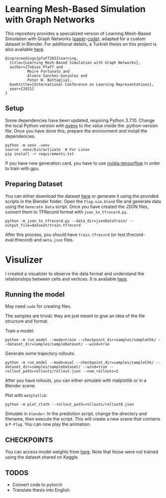 # Learning Mesh-Based Simulation with Graph Networks

This repository provides a specialized version of Learning Mesh-Based Simulation with Graph Networks ([paper](https://arxiv.org/abs/2010.03409)-[code](https://github.com/google-deepmind/deepmind-research/tree/master/meshgraphnets)), adapted for a custom dataset in Blender. For additional details, a Turkish thesis on this project is also available [here](https://drive.google.com/file/d/1qjSybZ8LOF4OpcJJqkxDv0ttmlxmKuch/view?usp=sharing).

    @inproceedings{pfaff2021learning,
      title={Learning Mesh-Based Simulation with Graph Networks},
      author={Tobias Pfaff and
              Meire Fortunato and
              Alvaro Sanchez-Gonzalez and
              Peter W. Battaglia},
      booktitle={International Conference on Learning Representations},
      year={2021}
    }

## Setup

Some dependencies have been updated, requiring Python 3.7.10. Change the local Python version with [pyenv](https://github.com/pyenv/pyenv) to the value inside the .python-version file. Once you have done this, prepare the environment and install the dependencies.

```
python -m venv .venv
source .venv/bin/activate  # For Linux
pip install -r requirements.txt
```

If you have new generation card, you have to use [nvidia-tensorflow](https://github.com/NVIDIA/tensorflow) in order to train with gpu.

## Preparing Dataset
You can either download the dataset [here](https://www.kaggle.com/datasets/saliherdemkaymak/flag-dataset) or generate it using the provided scripts in the Blender folder.
Open the `Flag-sim.blend` file and generate data using the `Generate Data` script. Once you have created the JSON files, convert them to TFRecord format with `json_to_tfrecord.py`.
```
python -m json_to_tfrecord.py --data_dir=jsonDataTrain/ --output_file=dataset/train.tfrecord
```

After this process, you should have `train.tfrecord` (or test.tfrecord-eval.tfrecord) and `meta.json` files.

# Visulizer
I created a visualizer to observe the data format and understand the relationships between cells and vertices. It is available [here](https://saliherdemk.github.io/Deepmind-MeshGraphNets/).

## Running the model

May need `sudo` for creating files.

The samples are trivial; they are just meant to give an idea of the file structure and format.

Train a model:
```
python -m run_model --mode=train --checkpoint_dir=samples/sampleChk/ --dataset_dir=samples/sampleDataset/ --wind=true 
```

Generate some trajectory rollouts:

```
python -m run_model --mode=eval --checkpoint_dir=samples/sampleChk/ --dataset_dir=samples/sampleDataset/ --wind=true --rollout_path=rollouts/rollout.json --num_rollouts=2
```

After you have rollouts, you can either simulate with matplotlib or in a Blender scene.

Plot with `matplotlib`:

```
python -m plot_cloth --rollout_path=rollouts/rollout0.json
```
Simulate in `blender`: In the prediction script, change the directory and filename, then execute the script. This will create a new scene that contains a `P-Flag`. You can now play the animation. 

## CHECKPOINTS
You can access model weights from [here](https://drive.google.com/drive/u/0/folders/1eu2GXMEJ-R_ikhRkLZ436r-sHNfWUerV). Note that those were not trained using the dataset shared on Kaggle.


## TODOS
- Convert code to pytorch
- Translate thesis into English


